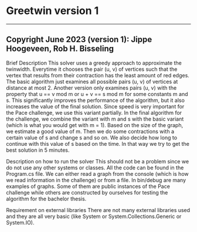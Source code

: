 # Greetwin version 1
------------------------
Copyright June 2023 (version 1): Jippe Hoogeveen, Rob H. Bisseling
------------------------
Brief Description
This solver uses a greedy approach to approximate the twinwidth. Everytime it chooses the pair (u, v) of vertices such that the vertex that results from their contraction has the least amount of red edges.
The basic algorithm just examines all possible pairs (u, v) of vertices at distance at most 2. Another version only examines pairs (u, v) with the property that u == v mod m or u + v == s mod m for some constants m and s. This significantly improves the performance of the algorithm, but it also increases the value of the final solution. Since speed is very important for the Pace challenge, we use this variant partially.
In the final algorithm for the challenge, we combine the variant with m and s with the basic variant (which is what you would get with m = 1). Based on the size of the graph, we estimate a good value of m. Then we do some contractions with a certain value of s and change s and so on. We also decide how long to continue with this value of s based on the time. In that way we try to get the best solution in 5 minutes.

Description on how to run the solver
This should not be a problem since we do not use any other systems or classes. All the code can be found in the Program.cs file. We can either read a graph from the console (which is how we read information in the challenge) or from a file. In bin/debug are many examples of graphs. Some of them are public instances of the Pace challenge while others are constructed by ourselves for testing the algorithm for the bachelor thesis.

Requirement on external libraries
There are not many external libraries used and they are all very basic (like System or System.Collections.Generic or System.IO).
